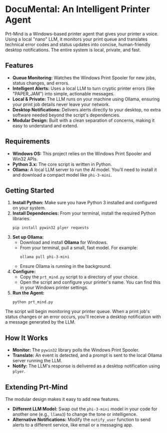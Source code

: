# DocuMental: An Intelligent Printer Agent

Prt-Mind is a Windows-based printer agent that gives your printer a voice. Using a local "nano" LLM, it monitors your print queue and translates technical error codes and status updates into concise, human-friendly desktop notifications. The entire system is local, private, and fast.

## Features

  * **Queue Monitoring:** Watches the Windows Print Spooler for new jobs, status changes, and errors.
  * **Intelligent Alerts:** Uses a local LLM to turn cryptic printer errors (like "PAPER\_JAM") into simple, actionable messages.
  * **Local & Private:** The LLM runs on your machine using Ollama, ensuring your print job details never leave your network.
  * **Desktop Notifications:** Delivers alerts directly to your desktop, no extra software needed beyond the script's dependencies.
  * **Modular Design:** Built with a clean separation of concerns, making it easy to understand and extend.

## Requirements

  * **Windows OS:** This project relies on the Windows Print Spooler and Win32 APIs.
  * **Python 3.x:** The core script is written in Python.
  * **Ollama:** A local LLM server to run the AI model. You'll need to install it and download a compact model like `phi-3-mini`.

## Getting Started

1. **Install Python:** Make sure you have Python 3 installed and configured on your system.
2. **Install Dependencies:** From your terminal, install the required Python libraries.
    ```
    pip install pywin32 plyer requests
    ```
3. **Set up Ollama:**
      * Download and install **Ollama** for Windows.
      * From your terminal, pull a small, fast model. For example:
        ```
        ollama pull phi-3-mini
        ```
      * Ensure Ollama is running in the background.
4.  **Configure:**
      * Copy the `prt_mind.py` script to a directory of your choice.
      * Open the script and configure your printer's name. You can find this in your Windows printer settings.
5. **Run the Agent:**
    ```
    python prt_mind.py
    ```

The script will begin monitoring your printer queue. When a print job's status changes or an error occurs, you'll receive a desktop notification with a message generated by the LLM.

## How It Works

  * **Monitor:** The `pywin32` library polls the Windows Print Spooler.
  * **Translate:** An event is detected, and a prompt is sent to the local Ollama server running the LLM.
  * **Notify:** The LLM's response is delivered as a desktop notification using `plyer`.

## Extending Prt-Mind

The modular design makes it easy to add new features.

  * **Different LLM Model:** Swap out the `phi-3-mini` model in your code for another one (e.g., `llama3`) to change the tone or intelligence.
  * **Alternative Notifications:** Modify the `notify_user` function to send alerts to a different service, like email or a messaging app.

